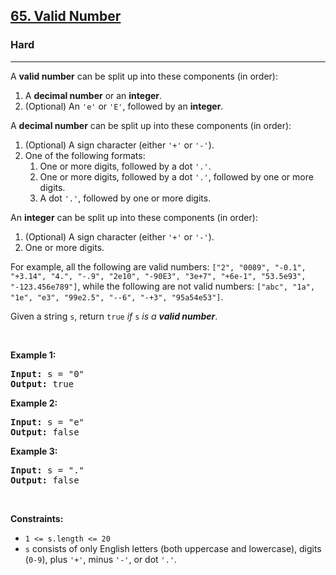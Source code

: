 <h2><a href="https://leetcode.com/problems/valid-number/">65. Valid Number</a></h2><h3>Hard</h3><hr><div style="user-select: auto;"><p style="user-select: auto;">A <strong style="user-select: auto;">valid number</strong> can be split up into these components (in order):</p>

<ol style="user-select: auto;">
	<li style="user-select: auto;">A <strong style="user-select: auto;">decimal number</strong> or an <strong style="user-select: auto;">integer</strong>.</li>
	<li style="user-select: auto;">(Optional) An <code style="user-select: auto;">'e'</code> or <code style="user-select: auto;">'E'</code>, followed by an <strong style="user-select: auto;">integer</strong>.</li>
</ol>

<p style="user-select: auto;">A <strong style="user-select: auto;">decimal number</strong> can be split up into these components (in order):</p>

<ol style="user-select: auto;">
	<li style="user-select: auto;">(Optional) A sign character (either <code style="user-select: auto;">'+'</code> or <code style="user-select: auto;">'-'</code>).</li>
	<li style="user-select: auto;">One of the following formats:
	<ol style="user-select: auto;">
		<li style="user-select: auto;">One or more digits, followed by a dot <code style="user-select: auto;">'.'</code>.</li>
		<li style="user-select: auto;">One or more digits, followed by a dot <code style="user-select: auto;">'.'</code>, followed by one or more digits.</li>
		<li style="user-select: auto;">A dot <code style="user-select: auto;">'.'</code>, followed by one or more digits.</li>
	</ol>
	</li>
</ol>

<p style="user-select: auto;">An <strong style="user-select: auto;">integer</strong> can be split up into these components (in order):</p>

<ol style="user-select: auto;">
	<li style="user-select: auto;">(Optional) A sign character (either <code style="user-select: auto;">'+'</code> or <code style="user-select: auto;">'-'</code>).</li>
	<li style="user-select: auto;">One or more digits.</li>
</ol>

<p style="user-select: auto;">For example, all the following are valid numbers: <code style="user-select: auto;">["2", "0089", "-0.1", "+3.14", "4.", "-.9", "2e10", "-90E3", "3e+7", "+6e-1", "53.5e93", "-123.456e789"]</code>, while the following are not valid numbers: <code style="user-select: auto;">["abc", "1a", "1e", "e3", "99e2.5", "--6", "-+3", "95a54e53"]</code>.</p>

<p style="user-select: auto;">Given a string <code style="user-select: auto;">s</code>, return <code style="user-select: auto;">true</code><em style="user-select: auto;"> if </em><code style="user-select: auto;">s</code><em style="user-select: auto;"> is a <strong style="user-select: auto;">valid number</strong></em>.</p>

<p style="user-select: auto;">&nbsp;</p>
<p style="user-select: auto;"><strong style="user-select: auto;">Example 1:</strong></p>

<pre style="user-select: auto;"><strong style="user-select: auto;">Input:</strong> s = "0"
<strong style="user-select: auto;">Output:</strong> true
</pre>

<p style="user-select: auto;"><strong style="user-select: auto;">Example 2:</strong></p>

<pre style="user-select: auto;"><strong style="user-select: auto;">Input:</strong> s = "e"
<strong style="user-select: auto;">Output:</strong> false
</pre>

<p style="user-select: auto;"><strong style="user-select: auto;">Example 3:</strong></p>

<pre style="user-select: auto;"><strong style="user-select: auto;">Input:</strong> s = "."
<strong style="user-select: auto;">Output:</strong> false
</pre>

<p style="user-select: auto;">&nbsp;</p>
<p style="user-select: auto;"><strong style="user-select: auto;">Constraints:</strong></p>

<ul style="user-select: auto;">
	<li style="user-select: auto;"><code style="user-select: auto;">1 &lt;= s.length &lt;= 20</code></li>
	<li style="user-select: auto;"><code style="user-select: auto;">s</code> consists of only English letters (both uppercase and lowercase), digits (<code style="user-select: auto;">0-9</code>), plus <code style="user-select: auto;">'+'</code>, minus <code style="user-select: auto;">'-'</code>, or dot <code style="user-select: auto;">'.'</code>.</li>
</ul>
</div>